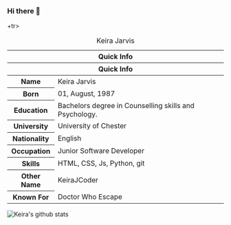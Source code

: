 ### Hi there 👋


<table>
<caption>Keira Jarvis</caption>
<thead>
<tr>
<th colspan="2">Quick Info</th>
</tr>
</thead>
<tbody><th colspan="2">Quick Info</th>
</tr>
</thead>
<tbody>
<tr><th scope='row'>Name</th><td>Keira Jarvis</td></tr>
<tr><th scope='row'>Born</th><td><time datetime="2002-01-11 08:00">01, August, 1987</time></td></tr>
<tr><th scope='row'>Education</th><td>Bachelors degree in Counselling skills and Psychology.</td></tr>
<tr><th scope='row'>University</th><td>University of Chester</td></tr>
<tr><th scope='row'>Nationality</th><td>English</td></tr><tr><th scope='row'>Occupation</th><td>Junior Software Developer</td></tr>
+tr><th scope='row'>Skills</th><td>HTML, CSS, Js, Python, git</td></tr>
<tr><th scope='row'>Other Name</th><td>KeiraJCoder</td></tr>
<tr><th scope='row'>Known For</th><td>Doctor Who Escape</td></tr>
</tbody>
</table> 

<img align="center" src="https://github-readme-stats.vercel.app/api?username=KeiraJCoder&show_icons=true&include_all_commits=true&theme=radical" alt="Keira's github stats" />
<!--
**KeiraJCoder/KeiraJCoder** is a ✨ _special_ ✨ repository because its `README.md` (this file) appears on your GitHub profile.

Here are some ideas to get you started:

- 🔭 I’m currently working on ...
- 🌱 I’m 
+
- 👯 I’m looking to collaborate on ...
- 🤔 I’m looking for help with ...
- 💬 Ask me about ...
- 📫 How to reach me: ...
- 😄 Pronouns: ...
- ⚡ Fun fact: ...
-->
